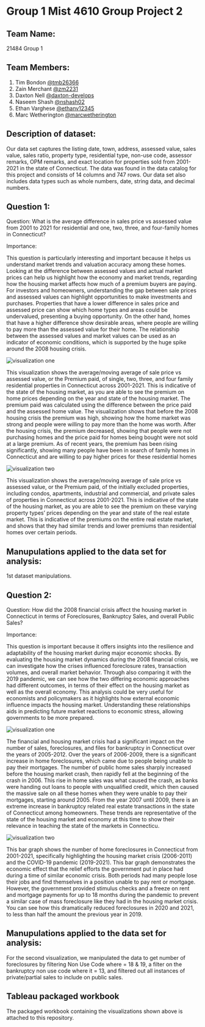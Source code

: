# Group 1 Mist 4610 Group Project 2

## Team Name: 
21484 Group 1

## Team Members:

1. Tim Bondon [@tmb26366](https://www.github.com/tmb26366)
2. Zain Merchant [@zm2231](https://www.github.com/zm2231)
3. Daxton Nell [@daxton-develops](https://www.github.com/daxton-develops)
4. Naseem Shash [@nshash02](https://www.github.com/nshash02)
5. Ethan Varghese [@ethanv12345](https://www.github.com/ethanv12345)
6. Marc Wetherington [@marcwetherington](https://www.github.com/marcwetherington)

## Description of dataset:

Our data set captures the listing date, town, address, assessed value, sales value, sales ratio, property type, residential type, non-use code, assessor remarks, OPM remarks, and exact location for properties sold from 2001-2021 in the state of Connecticut. The data was found in the data catalog for this project and consists of 14 columns and 747 rows. Our data set also includes data types such as whole numbers, date, string data, and decimal numbers. 

## Question 1:

Question: What is the average difference in sales price vs assessed value from 2001 to 2021 for residential and one, two, three, and four-family homes in Connecticut?

Importance: 

This question is particularly interesting and important because it helps us understand market trends and valuation accuracy among these homes. Looking at the difference between assessed values and actual market prices can help us highlight how the economy and market trends, regarding how the housing market affects how much of a premium buyers are paying. For investors and homeowners, understanding the gap between sale prices and assessed values can highlight opportunities to make investments and purchases. Properties that have a lower difference in sales price and assessed price can show which home types and areas could be undervalued, presenting a buying opportunity. On the other hand, homes that have a higher difference show desirable areas, where people are willing to pay more than the assessed value for their home. The relationship between the assessed values and market values can be used as an indicator of economic conditions, which is supported by the huge spike around the 2008 housing crisis.  

![visualization one](https://i.postimg.cc/18gn7TkP/q1graph1.png)

This visualization shows the average/moving average of sale price vs assessed value, or the Premium paid, of  single, two, three, and four family residential properties in Connecticut across 2001-2021. This is indicative of the state of the housing market, as you are able to see the premium on home prices depending on the year and state of the housing market. The premium paid was calculated using the difference between the price paid and the assessed home value. The visualization shows that before the 2008 housing crisis the premium was high, showing how the home market was strong and people were willing to pay more than the home was worth. After the housing crisis, the premium decreased, showing that people were not purchasing homes and the price paid for homes being bought were not sold at a large premium. As of recent years, the premium has been rising significantly, showing many people have been in search of family homes in Connecticut and are willing to pay higher prices for these residential homes

![visualization two](https://i.postimg.cc/3kPys1hG/q2graph2.png)

This visualization shows the average/moving average of sale price vs assessed value, or the Premium paid, of the initially excluded properties, including condos, apartments, industrial and commercial, and private sales of properties in Connecticut across 2001-2021. This is indicative of the state of the housing market, as you are able to see the premium on these varying property types’ prices depending on the year and state of the real estate market. This is indicative of the premiums on the entire real estate market, and shows that they had similar trends and lower premiums than residential homes over certain periods.

## Manupulations applied to the data set for analysis:

1st dataset manipulations.

## Question 2:

Question: How did the 2008 financial crisis affect the housing market in Connecticut in terms of Foreclosures, Bankruptcy Sales, and overall Public Sales? 

Importance: 

This question is important because it offers insights into the resilience and adaptability of the housing market during major economic shocks. By evaluating the housing market dynamics during the 2008 financial crisis, we can investigate how the crises influenced foreclosure rates, transaction volumes, and overall market behavior. Through also comparing it with the 2019 pandemic, we can see how the two differing economic approaches had different outcomes, in terms of their effect on the housing market as well as the overall economy. This analysis could be very useful for economists and policymakers as it highlights how external economic influence impacts the housing market. Understanding these relationships aids in predicting future market reactions to economic stress, allowing governments to be more prepared. 

![visualization one](https://i.postimg.cc/MHYT5qnV/Screenshot-2024-04-28-at-4-42-37-PM.png)

The financial and housing market crisis had a significant impact on the number of sales, foreclosures, and files for bankruptcy in Connecticut over the years of 2005-2012.  Over the years of 2006-2009, there is a significant increase in home foreclosures, which came due to people being unable to pay their mortgages. The number of public home sales sharply increased before the housing market crash, then rapidly fell at the beginning of the crash in 2006. This rise in home sales was what caused the crash, as banks were handing out loans to people with unqualified credit, which then caused the massive sale on all these homes when they were unable to pay their mortgages, starting around 2005. From the year 2007 until 2009, there is an extreme increase in bankruptcy related real estate transactions in the state of Connecticut among homeowners. These trends are representative of the state of the housing market and economy at this time to show their relevance in teaching the state of the markets in Connecticu. 

![visualization two](https://i.postimg.cc/pVQpRYsr/Screenshot-2024-04-28-at-4-42-46-PM.png)

This bar graph shows the number of home foreclosures in Connecticut from 2001-2021, specifically highlighting the housing market crisis (2006-2011) and the COVID-19 pandemic (2019-2021). This bar graph demonstrates the economic effect that the relief efforts the government put in place had during a time of similar economic crisis. Both periods had many people lose their jobs and find themselves in a position unable to pay rent or mortgage. However, the government provided stimulus checks and a freeze on rent and mortgage payments for up to 18 months during the pandemic to prevent a similar case of mass foreclosure like they had in the housing market crisis. You can see how this dramatically reduced foreclosures in 2020 and 2021, to less than half the amount the previous year in 2019.

## Manupulations applied to the data set for analysis:

For the second visualization, we manipulated the data to get number of foreclosures by filtering Non Use Code where = 18 & 19, a filter on the bankruptcy non use code where it = 13, and filtered out all instances of private/partial sales to include on public sales.

## Tableau packaged workbook

The packaged workbook containing the visualizations shown above is attached to this repository.
